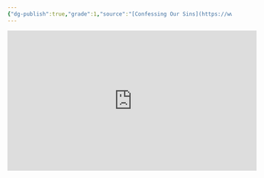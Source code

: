 ```yaml
---
{"dg-publish":true,"grade":1,"source":"[Confessing Our Sins](https://www.youtube.com/watch?v=vQvhynwhYws)","clipped":"2022-10-17","context":"Personal","type":"Resource","status":"Evergreen","topic":["Sermon"],"dateCreated":"2023-08-09","sermonSeries":"2022 Work of the People","permalink":"/sermons/2022-10-16-confessing-our-sins/","dgPassFrontmatter":true}
---
```



<iframe width="560" height="315" src="https://www.youtube.com/embed/vQvhynwhYws" title="YouTube video player" frameborder="0" allow="accelerometer; autoplay; clipboard-write; encrypted-media; gyroscope; picture-in-picture" allowfullscreen></iframe>
